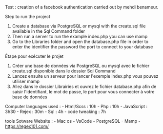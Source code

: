 Test : creation of a facebook authentication
carried out by mehdi benameur.


Step to run the project

1) Create a database via PostgreSQL or mysql with the create.sql file available in the Sql Command folder
2) Then run a server to run the example index.php you can use mamp
3) Go to the Libraries folder and open the database.php file in order to enter the identifier the password the port to connect to your database


Étape pour exécuter le projet

1) Créer une base de données via PostgreSQL ou mysql avec le fichier create.sql disponible dans le dossier Sql Command
2) Lancez ensuite un serveur pour lancer l'exemple index.php vous pouvez utiliser mamp
3) Allez dans le dossier Librairies et ouvrez le fichier database.php afin de saisir l'identifiant, le mot de passe, le port pour vous connecter à votre base de données



Computer languages used :
    - Html/Scss     : 10h
    - Php           : 10h
    - JavaScript    : 3h30
    - Rejex         : 30m
    - Sql           : 4h
    - code tweaking : 7h

tools Sotware Website :
    - Mac os 
    - VsCode
    - PostgreSQL
    - Mamp
    - https://regex101.com/
   
   
   













